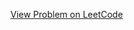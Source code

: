 [View Problem on LeetCode](https://leetcode.com/problems/count-number-of-maximum-bitwise-or-subsets/)